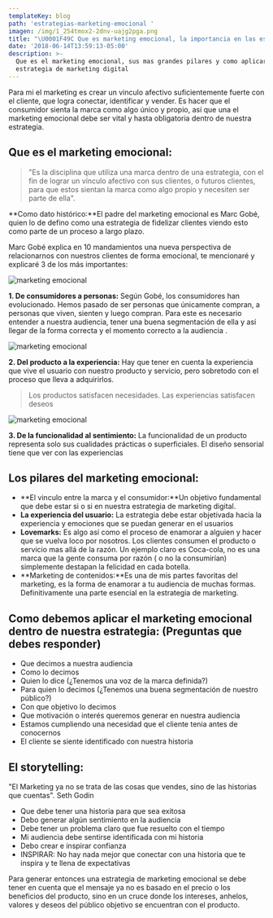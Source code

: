 ```yaml
---
templateKey: blog
path: 'estrategias-marketing-emocional '
imagen: /img/1_254tmox2-2dnv-uajg2pga.png
title: "\U0001F49C Que es marketing emocional, la importancia en las estrategias digitales y como aplicarlo."
date: '2018-06-14T13:59:13-05:00'
description: >-
  Que es el marketing emocional, sus mas grandes pilares y como aplicarlo a una
  estrategia de marketing digital
---
```

Para mi el marketing es crear un vinculo afectivo suficientemente fuerte con el cliente, que logra conectar, identificar y vender. Es hacer que el consumidor sienta la marca como algo único y propio, así que una el marketing emocional debe ser vital y hasta obligatoria dentro de nuestra estrategia.

## Que es el marketing emocional: 

> "Es la disciplina que utiliza una marca dentro de una estrategia, con el fin de lograr un vínculo afectivo con sus clientes, o futuros clientes, para que estos sientan la marca como algo propio y necesiten ser parte de ella".

**Como dato histórico:**El padre del marketing emocional es Marc Gobé, quien lo de defino como una estrategia de fidelizar clientes viendo esto como parte de un proceso a largo plazo. 

Marc Gobé explica en 10 mandamientos una nueva perspectiva de relacionarnos con nuestros clientes de forma emocional, te mencionaré y explicaré 3 de los más importantes:

![marketing emocional ](/img/1_254tmox2-2dnv-uajg2pga.png)

**1. De consumidores a personas:** Según Gobé, los consumidores han evolucionado. Hemos pasado de ser personas que únicamente compran, a personas que viven, sienten y luego compran. Para este es necesario entender a nuestra audiencia, tener una buena segmentación de ella y así llegar de la forma correcta y el momento correcto a la audiencia . 

![marketing emocional](/img/1_g655vddiqvtqwxcfsssvlg.png)



**2. Del producto a la experiencia:** Hay que tener en cuenta la experiencia que vive el usuario con nuestro producto y servicio, pero sobretodo con el proceso que lleva a adquirirlos. 

> Los productos satisfacen necesidades. Las experiencias satisfacen deseos



![marketing emocional](/img/1_i-wfpn6ygfxihphq6pxryw.png)



**3. De la funcionalidad al sentimiento:** La funcionalidad de un producto representa solo sus cualidades prácticas o superficiales. El diseño sensorial tiene que ver con las experiencias

## Los pilares del marketing emocional:

* **El vinculo entre la marca y el consumidor:**Un objetivo fundamental que debe estar si o si en nuestra estrategia de marketing digital. 
* **La experiencia del usuario:** La estrategia debe estar objetivada hacia la experiencia y emociones que se puedan generar en el usuarios
* **Lovemarks:** Es algo así como el proceso de enamorar a alguien y hacer que se vuelva loco por nosotros. Los clientes consumen el producto o servicio mas allá de la razón. Un ejemplo claro es Coca-cola, no es una marca que la gente consuma por razón ( o no la consumirían) simplemente destapan la felicidad en cada botella. 
* **Marketing de contenidos:**Es una de mis partes favoritas del marketing, es la forma de enamorar a tu audiencia de muchas formas. Definitivamente una parte esencial en la estrategia de marketing.



## Como debemos aplicar el marketing emocional dentro de nuestra estrategia: (Preguntas que debes responder)

* Que decimos a nuestra audiencia
* Como lo decimos
* Quien lo dice (¿Tenemos una voz de la marca definida?)
* Para quien lo decimos (¿Tenemos una buena segmentación de nuestro público?)
* Con que objetivo lo decimos 
* Que motivación o interés queremos generar en nuestra audiencia
* Estamos cumpliendo una necesidad que el cliente tenia antes de conocernos
* El cliente se siente identificado con nuestra historia



## El storytelling: 

"El Marketing ya no se trata de las cosas que vendes, sino de las historias que cuentas". Seth Godin

* Que debe tener una historia para que sea exitosa
* Debo generar algún sentimiento en la audiencia
* Debe tener un problema claro que fue resuelto con el tiempo
* Mi audiencia debe sentirse identificada con mi historia
* Debo crear e inspirar confianza
* INSPIRAR: No hay nada mejor que conectar con una historia que te inspira y te llena de expectativas



Para generar entonces una estrategia de marketing emocional se debe tener en cuenta que el mensaje ya no es basado en el precio o los beneficios del producto, sino en un cruce donde los intereses, anhelos, valores y deseos del público objetivo se encuentran con el producto.

